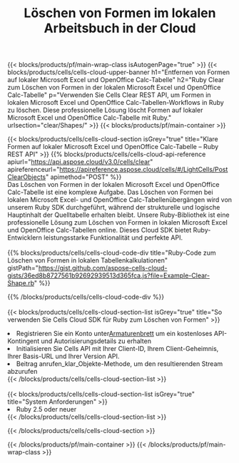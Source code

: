 ﻿---
title:  Löschen von Formen im lokalen Arbeitsbuch in der Cloud
description: Cloud-APIs und SDKs zum Löschen von Formen unter Microsoft Excel und OpenOffice Calc. Klare Formen in lokalen Tabellenkalkulationen durch die Cells Cloud API. SDK unterstützt verschiedene Entwicklungssprachen. Dazu gehören Android, C#, Go, Java, NodeJS, Perl, PHP, Python, Ruby und Swift.
---
{{< blocks/products/pf/main-wrap-class isAutogenPage="true" >}}
{{< blocks/products/cells/cells-cloud-upper-banner h1="Entfernen von Formen auf lokaler Microsoft Excel und OpenOffice Calc-Tabelle" h2="Ruby Clear zum Löschen von Formen in der lokalen Microsoft Excel und OpenOffice Calc-Tabelle" p="Verwenden Sie Cells Clear REST API, um Formen in lokalen Microsoft Excel und OpenOffice Calc-Tabellen-Workflows in Ruby zu löschen. Diese professionelle Lösung löscht Formen auf lokaler Microsoft Excel und OpenOffice Calc-Tabelle mit Ruby." urlsection="clear/Shapes/" >}}
{{< blocks/products/pf/main-container >}}

{{< blocks/products/cells/cells-cloud-section isGrey="true" title="Klare Formen auf lokaler Microsoft Excel und OpenOffice Calc-Tabelle – Ruby REST API" >}}
{{% blocks/products/cells/cells-cloud-api-reference apiurl="https://api.aspose.cloud/v3.0/cells/clear" apireferenceurl="https://apireference.aspose.cloud/cells/#/LightCells/PostClearObjects" apimethod="POST" %}}
<br/>
Das Löschen von Formen in der lokalen Microsoft Excel und OpenOffice Calc-Tabelle ist eine komplexe Aufgabe. Das Löschen von Formen bei lokalen Microsoft Excel- und OpenOffice Calc-Tabellenübergängen wird von unserem Ruby SDK durchgeführt, während der strukturelle und logische Hauptinhalt der Quelltabelle erhalten bleibt. Unsere Ruby-Bibliothek ist eine professionelle Lösung zum Löschen von Formen in lokalen Microsoft Excel und OpenOffice Calc-Tabellen online. Dieses Cloud SDK bietet Ruby-Entwicklern leistungsstarke Funktionalität und perfekte API.
<br/>
<br/>
{{% blocks/products/cells/cells-cloud-code-div title="Ruby-Code zum Löschen von Formen in lokalen Tabellenkalkulationen" gistPath="https://gist.github.com/aspose-cells-cloud-gists/36ed8b8727561b92692939513d365fca.js?file=Example-Clear-Shape.rb" %}}
  
{{% /blocks/products/cells/cells-cloud-code-div %}}
<br/>
<br/>
{{< blocks/products/cells/cells-cloud-section-list isGrey="true" title="So verwenden Sie Cells Cloud SDK für Ruby zum Löschen von Formen" >}}
<li> Registrieren Sie ein Konto unter<a href="https://dashboard.aspose.cloud/">Armaturenbrett</a> um ein kostenloses API-Kontingent und Autorisierungsdetails zu erhalten</li>
<li>Initialisieren Sie Cells API mit Ihrer Client-ID, Ihrem Client-Geheimnis, Ihrer Basis-URL und Ihrer Version API.</li>
<li>Beitrag anrufen_klar_Objekte-Methode, um den resultierenden Stream abzurufen</li>
{{< /blocks/products/cells/cells-cloud-section-list >}}
<br/>
<br/>
{{< blocks/products/cells/cells-cloud-section-list isGrey="true" title="System Anforderungen" >}}
<li>Ruby 2.5 oder neuer</li>
{{< /blocks/products/cells/cells-cloud-section-list >}}

{{< /blocks/products/cells/cells-cloud-section >}}

{{< /blocks/products/pf/main-container >}}
{{< /blocks/products/pf/main-wrap-class >}}
